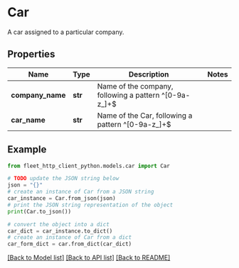 # Car

A car assigned to a particular company.

## Properties

Name | Type | Description | Notes
------------ | ------------- | ------------- | -------------
**company_name** | **str** | Name of the company, following a pattern ^[0-9a-z_]+$ | 
**car_name** | **str** | Name of the Car, following a pattern ^[0-9a-z_]+$ | 

## Example

```python
from fleet_http_client_python.models.car import Car

# TODO update the JSON string below
json = "{}"
# create an instance of Car from a JSON string
car_instance = Car.from_json(json)
# print the JSON string representation of the object
print(Car.to_json())

# convert the object into a dict
car_dict = car_instance.to_dict()
# create an instance of Car from a dict
car_form_dict = car.from_dict(car_dict)
```
[[Back to Model list]](../README.md#documentation-for-models) [[Back to API list]](../README.md#documentation-for-api-endpoints) [[Back to README]](../README.md)


